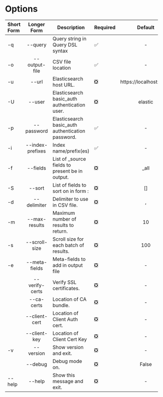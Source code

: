 # Options


| Short Form |   Longer Form    | Description                                           | Required |        Default         |
|:-----------|:----------------:|-------------------------------------------------------|:---------|:----------------------:|
| -q         |     --query      | Query string in Query DSL syntax                      | ✅        |           -            |
| -o         |  --output-file   | CSV file location                                     | ✅        |           -            |
| -u         |      --url       | Elasticsearch host URL.                               | ❎        | https://localhost:9200 |
| -U         |      --user      | Elasticsearch basic_auth authentication user.         | ❎        |        elastic         |
| -p         |    --password    | Elasticsearch basic_auth authentication password.     | ✅        |           -            |
| -i         | --index-prefixes | Index name/prefix(es)                                 | ✅        |           -            |
| -f         |     --fields     | List of _source fields to present be in output.       | ❎        |          _all          |
| -S         |      --sort      | List of fields to sort on in form <field>:<direction> | ❎        |           []           |
| -d         |   --delimiter    | Delimiter to use in CSV file.                         | ❎        |           ,            |
| -m         |  --max-results   | Maximum number of results to return.                  | ❎        |           10           |
| -s         |  --scroll-size   | Scroll size for each batch of results.                | ❎        |          100           |
| -e         |  --meta-fields   | Meta-fields to add in output file                     | ❎        |           -            |
|            |  --verify-certs  | Verify SSL certificates.                              | ❎        |           -            |
|            |    --ca-certs    | Location of CA bundle.                                | ❎        |           -            |
|            |  --client-cert   | Location of Client Auth cert.                         | ❎        |           -            |
|            |   --client-key   | Location of Client Cert Key                           | ❎        |           -            |
| -v         |    --version     | Show version and exit.                                | ❎        |           -            |
|            |     --debug      | Debug mode on.                                        | ❎        |         False          |
| --help     |      --help      | Show this message and exit.                           | ❎        |           -            |

[1]: https://www.elastic.co/guide/en/elasticsearch/reference/current/query-dsl.html
[2]: https://www.elastic.co/guide/en/elasticsearch/client/python-api/current/connecting.html#_verifying_https_with_ca_certificates
[3]: https://www.elastic.co/guide/en/elasticsearch/reference/8.9/search-search.html#search-search-api-path-params
[4]: https://www.elastic.co/guide/en/elasticsearch/reference/8.9/search-search.html#search-search-api-query-params
